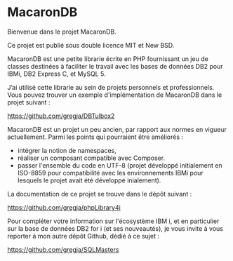 # MacaronDB

Bienvenue dans le projet MacaronDB.

Ce projet est publié sous double licence MIT et New BSD.

MacaronDB est une petite librarie écrite en PHP fournissant un jeu de classes destinées à faciliter le travail avec les bases de données DB2 pour IBMi, DB2 Express C, et MySQL 5.

J’ai utilisé cette librarie au sein de projets personnels et professionnels.
Vous pouvez trouver un exemple d'implémentation de MacaronDB dans le projet suivant :

https://github.com/gregja/DBTulbox2

MacaronDB est un projet un peu ancien, par rapport aux normes en vigueur actuellement. 
Parmi les points qui pourraient être améliorés :
- intégrer la notion de namespaces, 
- réaliser un composant compatible avec Composer.
- passer l'ensemble du code en UTF-8 (projet développé initialement en ISO-8859
    pour compatibilité avec les environnements IBMi pour lesquels le projet
    avait été développé inialement).

La documentation de ce projet se trouve dans le dépôt suivant :

https://github.com/gregja/phpLibrary4i

Pour compléter votre information sur l'écosystème IBM i, et en particulier sur la base de données DB2 for i (et ses nouveautés), je vous invite à vous reporter à mon autre dépôt Github, dédié à ce sujet :

https://github.com/gregja/SQLMasters
